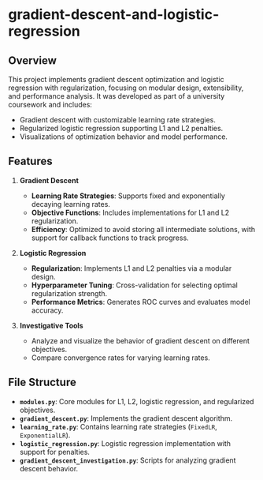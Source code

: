 # gradient-descent-and-logistic-regression

## Overview

This project implements gradient descent optimization and logistic regression with regularization, focusing on modular design, extensibility, and performance analysis. It was developed as part of a university coursework and includes:

- Gradient descent with customizable learning rate strategies.
- Regularized logistic regression supporting L1 and L2 penalties.
- Visualizations of optimization behavior and model performance.

## Features

1. **Gradient Descent**
   - **Learning Rate Strategies**: Supports fixed and exponentially decaying learning rates.
   - **Objective Functions**: Includes implementations for L1 and L2 regularization.
   - **Efficiency**: Optimized to avoid storing all intermediate solutions, with support for callback functions to track progress.

2. **Logistic Regression**
   - **Regularization**: Implements L1 and L2 penalties via a modular design.
   - **Hyperparameter Tuning**: Cross-validation for selecting optimal regularization strength.
   - **Performance Metrics**: Generates ROC curves and evaluates model accuracy.

3. **Investigative Tools**
   - Analyze and visualize the behavior of gradient descent on different objectives.
   - Compare convergence rates for varying learning rates.

## File Structure

- **`modules.py`**: Core modules for L1, L2, logistic regression, and regularized objectives.
- **`gradient_descent.py`**: Implements the gradient descent algorithm.
- **`learning_rate.py`**: Contains learning rate strategies (`FixedLR`, `ExponentialLR`).
- **`logistic_regression.py`**: Logistic regression implementation with support for penalties.
- **`gradient_descent_investigation.py`**: Scripts for analyzing gradient descent behavior.

